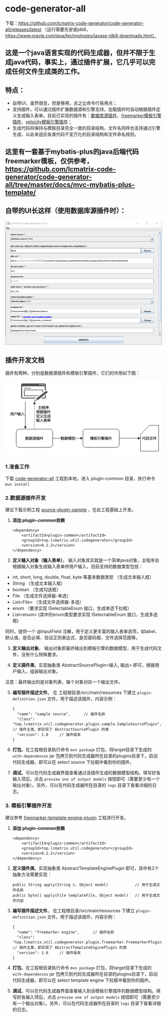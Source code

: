 # code-generator-all
下载：https://github.com/lcmatrix-code-generator/code-generator-all/releases/latest   （运行需要先安装jdk8，https://www.oracle.com/java/technologies/javase-jdk8-downloads.html）

## 这是一个java语言实现的代码生成器，但并不限于生成java代码，事实上，通过插件扩展，它几乎可以完成任何文件生成类的工作。
## 特点：
* 自带UI，虽然很丑，但是够用，总之比命令行易用点；
* 支持插件，可以通过插件扩展数据源和引擎支持，加载插件时自动根据插件定义生成输入表单。目前已实现的插件有：[数据库源插件](https://github.com/lcmatrix-code-generator/db-source-plugin)、[freemarker模板引擎插件](https://github.com/lcmatrix-code-generator/freemarker-template-engine-plugin)、[velocity模板引擎插件](https://github.com/lcmatrix-code-generator/velocity-template-engine-plugin)；
* 生成代码将保持与模板目录完全一致的目录结构，文件名同样也支持通过引擎生成，以此来适应各类代码千变万化的目录结构和文件命名规则。

## 这里有一套基于mybatis-plus的java后端代码freemarker模板，仅供参考，https://github.com/lcmatrix-code-generator/code-generator-all/tree/master/docs/mvc-mybatis-plus-template/

## 自带的UI长这样（使用数据库源插件时）：
![UI](https://github.com/lcmatrix-code-generator/code-generator-all/blob/master/docs/screenshot1.png?raw=true)

## 插件开发文档
 插件有两种，分别是数据源插件和模板引擎插件，它们的作用如下图：
 
 ![plugin](https://github.com/lcmatrix-code-generator/code-generator-all/blob/master/docs/plugin-doc.png?raw=true)
 
 ### 1.准备工作
 下载 [code-generator-all](https://github.com/lcmatrix-code-generator/code-generator-all) 工程到本地，进入 plugin-common 目录，执行命令 `mvn install`
 
 ### 2.数据源插件开发
 建议下载示例工程 [source-plugin-sample](https://github.com/lcmatrix-code-generator/source-plugin-sample) ，在此工程基础上开发。
 
 1. **添加 plugin-common依赖**
 
        <dependency>
            <artifactId>plugin-common</artifactId>
            <groupId>top.lcmatrix.util.codegenerator</groupId>
            <version>0.2.2</version>
        </dependency>
 
 2. **定义输入对象（输入表单）**。
 输入对象其实就是一个简单java对象，主程序会根据输入对象生成输入表单供用户输入，目前支持的数据类型包括：
  * int, short, long, double, float, byte 等基本数据类型 （生成文本输入框）
  * String （生成文本输入框）
  * boolean （生成勾选框）
  * File （生成文件选择器-单选）
  * List&lt;File&gt; （生成文件选择器-多选）
  * enum （要求实现 ISelectableEnum 接口，生成单选下拉框）
  * List&lt;enum&gt; (其中的enum类型要求实现 ISelectableEnum 接口，生成多选框)

  同时，提供一个 @InputField 注解，用于定义更丰富的输入表单选项，如label、默认值、是否必填、验证正则表达式、是否密码框、文件选择范围等。
 
 3. **定义输出对象**。
 输出对象即最终输出到模板引擎的数据模型，用于生成代码文件，没有什么特殊要求。
 
 4. **定义插件类**。实现抽象类 AbstractSourcePlugin<输入, 输出> 即可，根据用户输入，组装输出对象。
 
 注意：最终输出的是对象列表，每个对象对应一个输出文件。
 
 5. **编写插件描述文件**。
 在 工程根目录/src/main/resources 下建立 `plugin-definition.json` 文件，用于描述该插件，内容示例：
 
        {
          "name": "sample source",      // 插件名称
          "class": "top.lcmatrix.util.codegenerator.plugin.sample.SampleSourcePlugin",     // 插件主类，即实现了 AbstractSourcePlugin 的类
          "version": 1.0     // 插件版本
        }
 
 6. **打包**。在工程根目录执行命令 `mvn package` 打包，将target目录下生成的 `with-dependences` jar 包拷贝到代码生成器所在目录的plugins目录下，启动代码生成器，即可以在 select source 下拉框中看到你的插件。
 7. **调试**。可以在代码生成器界面查看通过该插件生成的数据模型结构。填写好各输入项后，点击 `preview one of output models` 按钮即可（需要至少有一个输出对象）。另外，可以在代码生成器所在目录的 `logs` 目录下查看详细的日志。
 
 ### 3. 模板引擎插件开发
 建议参考 [freemarker-template-engine-plugin](https://github.com/lcmatrix-code-generator/freemarker-template-engine-plugin) 工程进行开发。
 1. **添加 plugin-common依赖**
 
        <dependency>
            <artifactId>plugin-common</artifactId>
            <groupId>top.lcmatrix.util.codegenerator</groupId>
            <version>0.2.2</version>
        </dependency>
 
 2. **定义插件类**。实现抽象类 AbstractTemplateEnginePlugin 即可，其中有2个抽象方法需要实现：
 
        public String apply(String s, Object model)            // 用于生成文件名称
        public byte[] apply(File templateFile, Object model)   // 用于生成文件内容
      
 3. **编写插件描述文件**。
 在工程根目录/src/main/resources 下建立 `plugin-definition.json` 文件，用于描述该插件，内容示例：
 
        {
          "name": "freemarker engine",      // 插件名称
          "class": "top.lcmatrix.util.codegenerator.plugin.freemarker.FreemarkerPlugin",     // 插件主类，即实现了 AbstractTemplateEnginePlugin 的类
          "version": 1.0     // 插件版本
        }
 
 4. **打包**。在工程根目录执行命令 `mvn package` 打包，将target目录下生成的 `with-dependences` jar 包拷贝到代码生成器所在目录的plugins目录下，启动代码生成器，即可以在 select template engine 下拉框中看到你的插件。
 5. **调试**。可以在代码生成器界面查看输入到该模板引擎插件的数据模型结构。填写好各输入项后，点击 `preview one of output models` 按钮即可（需要至少有一个输出对象）。另外，可以在代码生成器所在目录的 `logs` 目录下查看详细的日志。
